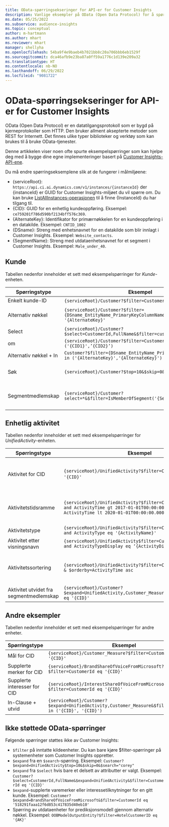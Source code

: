 ```yaml
---
title: OData-spørringsekseringer for API-er for Customer Insights
description: Vanlige eksempler på OData (Open Data Protocol) for å spørre API-ene for Customer Insights for å se gjennom data.
ms.date: 05/25/2022
ms.subservice: audience-insights
ms.topic: conceptual
author: m-hartmann
ms.author: mhart
ms.reviewer: mhart
manager: shellyha
ms.openlocfilehash: 54ba9f4e9baeb4b7021bb8c20a706bbb6eb1529f
ms.sourcegitcommit: dca46afb9e23ba87a0ff59a1776c1d139e209a32
ms.translationtype: HT
ms.contentlocale: nb-NO
ms.lasthandoff: 06/29/2022
ms.locfileid: "9081722"
---
```

# <a name="odata-query-examples-for-customer-insights-apis"></a>OData-spørringsekseringer for API-er for Customer Insights

OData (Open Data Protocol) er en datatilgangsprotokoll som er bygd på kjerneprotokoller som HTTP. Den bruker allment aksepterte metoder som REST for Internett. Det finnes ulike typer biblioteker og verktøy som kan brukes til å bruke OData-tjenester.

Denne artikkelen viser noen ofte spurte eksempelspørringer som kan hjelpe deg med å bygge dine egne implementeringer basert på [Customer Insights-API-ene](apis.md).

Du må endre spørringseksemplene slik at de fungerer i målmiljøene: 

- {serviceRoot}: `https://api.ci.ai.dynamics.com/v1/instances/{instanceId}` der {instanceId} er GUID for Customer Insights-miljøet du vil spørre om. Du kan bruke [ListAllInstances-operasjonen](https://developer.ci.ai.dynamics.com/api-details#api=CustomerInsights&operation=Get-all-instances) til å finne {InstanceId} du har tilgang til.
- {CID}: GUID for en enhetlig kundeoppføring. Eksempel: `ce759201f786d590bf2134bff576c369`.
- {AlternateKey}: Identifikator for primærnøkkelen for en kundeoppføring i en datakilde. Eksempel: `CNTID_1002`
- {DSname}: Streng med enhetsnavnet for en datakilde som blir innlagt i Customer Insights. Eksempel: `Website_contacts`.
- {SegmentName}: Streng med utdataenhetsnavnet for et segment i Customer Insights. Eksempel: `Male_under_40`.

## <a name="customer"></a>Kunde

Tabellen nedenfor inneholder et sett med eksempelspørringer for *Kunde*-enheten.

|Spørringstype |Eksempel  | Merk  |
|---------|---------|---------|
|Enkelt kunde-ID     | `{serviceRoot}/Customer?$filter=CustomerId eq '{CID}'`          |  |
|Alternativ nøkkel    | `{serviceRoot}/Customer?$filter={DSname_EntityName_PrimaryKeyColumnName} eq '{AlternateKey}'`         |  Alternative nøkler beholdes i enhet for enhetlige kunder       |
|Select   | `{serviceRoot}/Customer?$select=CustomerId,FullName&$filter=customerid eq '1'`        |         |
|om    | `{serviceRoot}/Customer?$filter=CustomerId in ('{CID1}',’{CID2}’)`        |         |
|Alternativ nøkkel + In   | `Customer?$filter={DSname_EntityName_PrimaryKeyColumnName} in ('{AlternateKey}','{AlternateKey}')`         |         |
|Søk  | `{serviceRoot}/Customer?$top=10&$skip=0&$search="string"`        |   Returnerer de ti beste resultatene for en søkestreng      |
|Segmentmedlemskap  | `{serviceRoot}/Customer?select=*&$filter=IsMemberOfSegment('{SegmentName}')&$top=10`     | Returnerer et antall rader for serienummer fra segmenteringsenheten.      |

## <a name="unified-activity"></a>Enhetlig aktivitet

Tabellen nedenfor inneholder et sett med eksempelspørringer for *UnifiedActivity*-enheten.

|Spørringstype |Eksempel  | Merk  |
|---------|---------|---------|
|Aktivitet for CID     | `{serviceRoot}/UnifiedActivity?$filter=CustomerId eq '{CID}'`          | Viser aktiviteter for en bestemt kundeprofil |
|Aktivitetstidsramme    | `{serviceRoot}/UnifiedActivity?$filter=CustomerId eq '{CID}' and ActivityTime gt 2017-01-01T00:00:00.000Z and ActivityTime lt 2020-01-01T00:00:00.000Z`     |  Aktiviteter for en kundeprofil i en tidsramme       |
|Aktivitetstype    |   `{serviceRoot}/UnifiedActivity?$filter=CustomerId eq '{CID}' and ActivityType eq '{ActivityName}'`        |         |
|Aktivitet etter visningsnavn     | `{serviceRoot}/UnifiedActivity$filter=CustomerId eq ‘{CID}’ and ActivityTypeDisplay eq ‘{ActivityDisplayName}’`        | |
|Aktivitetssortering    | `{serviceRoot}/UnifiedActivity?$filter=CustomerId eq ‘{CID}’ & $orderby=ActivityTime asc`     |  Sorter aktiviteter stigende eller synkende       |
|Aktivitet utvidet fra segmentmedlemskap  |   `{serviceRoot}/Customer?$expand=UnifiedActivity,Customer_Measure&$filter=CustomerId eq '{CID}'`     |         |

## <a name="other-examples"></a>Andre eksempler

Tabellen nedenfor inneholder et sett med eksempelspørringer for andre enheter.

|Spørringstype |Eksempel  | Merk  |
|---------|---------|---------|
|Mål for CID    | `{serviceRoot}/Customer_Measure?$filter=CustomerId eq '{CID}'`          |  |
|Supplerte merker for CID    | `{serviceRoot}/BrandShareOfVoiceFromMicrosoft?$filter=CustomerId eq '{CID}'`  |       |
|Supplerte interesser for CID    |   `{serviceRoot}/InterestShareOfVoiceFromMicrosoft?$filter=CustomerId eq '{CID}'`       |         |
|In-Clause + utvid     | `{serviceRoot}/Customer?$expand=UnifiedActivity,Customer_Measure&$filter=CustomerId in ('{CID}', '{CID}')`         | |

## <a name="not-supported-odata-queries"></a>Ikke støttede OData-spørringer

Følgende spørringer støttes ikke av Customer Insights:

- `$filter` på inntatte kildeenheter. Du kan bare kjøre $filter-spørringer på systemenheter som Customer Insights oppretter.
- `$expand` fra en `$search`-spørring. Eksempel: `Customer?$expand=UnifiedActivity$top=10&$skip=0&$search="corey"`
- `$expand` fra `$select` hvis bare et delsett av attributter er valgt. Eksempel: `Customer?$select=CustomerId,FullName&$expand=UnifiedActivity&$filter=CustomerId eq '{CID}'`
- `$expand`-supplerte varemerker eller interessetilknytninger for en gitt kunde. Eksempel: `Customer?$expand=BrandShareOfVoiceFromMicrosoft&$filter=CustomerId eq '518291faaa12f6d853c417835d40eb10'`
- Spørring av utdataenheter for prediksjonsmodell gjennom alternativ nøkkel. Eksempel: `OOBModelOutputEntity?$filter=HotelCustomerID eq '{AK}'`
